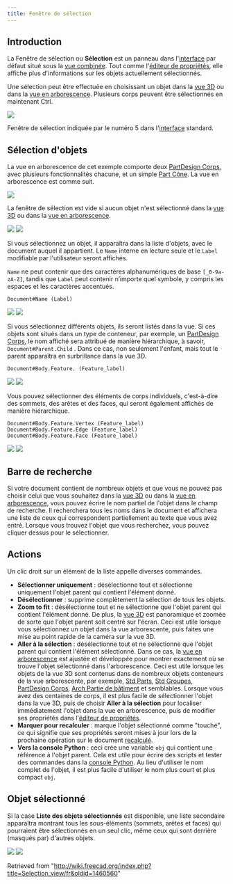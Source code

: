 ```yaml
---
title: Fenêtre de sélection
---
```

## Introduction

La Fenêtre de sélection ou **Sélection** est un panneau dans l'[interface](/Interface/fr "Interface/fr") par défaut situé sous la [vue combinée](/Combo_view/fr "Combo view/fr"). Tout comme l'[éditeur de propriétés](/Property_editor/fr "Property editor/fr"), elle affiche plus d'informations sur les objets actuellement sélectionnés.

Une sélection peut être effectuée en choisissant un objet dans la [vue 3D](/3D_view/fr "3D view/fr") ou dans la [vue en arborescence](/Tree_view/fr "Tree view/fr"). Plusieurs corps peuvent être sélectionnés en maintenant Ctrl.

![](/images/FreeCAD_interface_base_divisions.svg)

Fenêtre de sélection indiquée par le numéro 5 dans l'[interface](/Interface/fr "Interface/fr") standard.

## Sélection d'objets

La vue en arborescence de cet exemple comporte deux [PartDesign Corps](/PartDesign_Body/fr "PartDesign Body/fr"), avec plusieurs fonctionnalités chacune, et un simple [Part Cône](/Part_Cone/fr "Part Cone/fr"). La vue en arborescence est comme suit.

![](/images/FreeCAD_Selection_Tree_view.png)

La fenêtre de sélection est vide si aucun objet n'est sélectionné dans la [vue 3D](/3D_view/fr "3D view/fr") ou dans la [vue en arborescence](/Tree_view/fr "Tree view/fr").

![](/images/FreeCAD_Selection_view_empty.png) ![](/images/FreeCAD_Selection_view_empty_3D.png)

Si vous sélectionnez un objet, il apparaîtra dans la liste d'objets, avec le document auquel il appartient. Le `Name` interne en lecture seule et le `Label` modifiable par l'utilisateur seront affichés.

`Name` ne peut contenir que des caractères alphanumériques de base `[_0-9a-zA-Z]`, tandis que `Label` peut contenir n’importe quel symbole, y compris les espaces et les caractères accentués.

```
Document#Name (Label)

```

![](/images/FreeCAD_Selection_view_one_object.png) ![](/images/FreeCAD_Selection_view_one_object_3D.png)

Si vous sélectionnez différents objets, ils seront listés dans la vue. Si ces objets sont situés dans un type de conteneur, par exemple, un [PartDesign Corps](/PartDesign_Body/fr "PartDesign Body/fr"), le nom affiché sera attribué de manière hiérarchique, à savoir, `Document#Parent.Child` . Dans ce cas, non seulement l'enfant, mais tout le parent apparaîtra en surbrillance dans la vue 3D.

```
Document#Body.Feature. (Feature_label)

```

![](/images/FreeCAD_Selection_view_many_objects.png) ![](/images/FreeCAD_Selection_view_many_objects_3D.png)

Vous pouvez sélectionner des éléments de corps individuels, c'est-à-dire des sommets, des arêtes et des faces, qui seront également affichés de manière hiérarchique.

```
Document#Body.Feature.Vertex (Feature_label)
Document#Body.Feature.Edge (Feature_label)
Document#Body.Feature.Face (Feature_label)

```

![](/images/FreeCAD_Selection_view_many_objects_subelements.png) ![](/images/FreeCAD_Selection_view_many_objects_subelements_3D.png)

## Barre de recherche

Si votre document contient de nombreux objets et que vous ne pouvez pas choisir celui que vous souhaitez dans la [vue 3D](/3D_view/fr "3D view/fr") ou dans la [vue en arborescence](/Tree_view/fr "Tree view/fr"), vous pouvez écrire le nom partiel de l'objet dans le champ de recherche. Il recherchera tous les noms dans le document et affichera une liste de ceux qui correspondent partiellement au texte que vous avez entré. Lorsque vous trouvez l'objet que vous recherchez, vous pouvez cliquer dessus pour le sélectionner.

## Actions

Un clic droit sur un élément de la liste appelle diverses commandes.

* **Sélectionner uniquement** : désélectionne tout et sélectionne uniquement l'objet parent qui contient l'élément donné.
* **Désélectionner** : supprime complètement la sélection de tous les objets.
* **Zoom to fit** : désélectionne tout et ne sélectionne que l'objet parent qui contient l'élément donné. De plus, la [vue 3D](/3D_view/fr "3D view/fr") est panoramique et zoomée de sorte que l'objet parent soit centré sur l'écran. Ceci est utile lorsque vous sélectionnez un objet dans la vue arborescente, puis faites une mise au point rapide de la caméra sur la vue 3D.
* **Aller à la sélection** : désélectionne tout et ne sélectionne que l'objet parent qui contient l'élément sélectionné. Dans ce cas, la [vue en arborescence](/Tree_view/fr "Tree view/fr") est ajustée et développée pour montrer exactement où se trouve l'objet sélectionné dans l'arborescence. Ceci est utile lorsque les objets de la vue 3D sont contenus dans de nombreux objets conteneurs de la vue arborescente, par exemple, [Std Parts](/Std_Part/fr "Std Part/fr"), [Std Groupes](/Std_Group/fr "Std Group/fr"), [PartDesign Corps](/PartDesign_Body/fr "PartDesign Body/fr"), [Arch Partie de bâtiment](/Arch_BuildingPart/fr "Arch BuildingPart/fr") et semblables. Lorsque vous avez des centaines de corps, il est plus facile de sélectionner l'objet dans la vue 3D, puis de choisir **Aller à la sélection** pour localiser immédiatement l'objet dans la vue en arborescence, puis de modifier ses propriétés dans l'[éditeur de propriétés](/Property_editor/fr "Property editor/fr").
* **Marquer pour recalculer** : marque l'objet sélectionné comme "touché", ce qui signifie que ses propriétés seront mises à jour lors de la prochaine opération sur le document [recalculé](/Std_Refresh/fr "Std Refresh/fr").
* **Vers la console Python** : ceci crée une variable `obj` qui contient une référence à l'objet parent. Cela est utile pour écrire des scripts et tester des commandes dans la [console Python](/Python_console/fr "Python console/fr"). Au lieu d'utiliser le nom complet de l'objet, il est plus facile d'utiliser le nom plus court et plus compact `obj`.

## Objet sélectionné

Si la case **Liste des objets sélectionnés** est disponible, une liste secondaire apparaîtra montrant tous les sous-éléments (sommets, arêtes et faces) qui pourraient être sélectionnés en un seul clic, même ceux qui sont derrière (masqués par) d'autres objets.

![](/images/FreeCAD_Selection_view_pick_hidden.png) ![](/images/FreeCAD_Selection_view_pick_hidden_3D.png)

Retrieved from "<http://wiki.freecad.org/index.php?title=Selection_view/fr&oldid=1460560>"